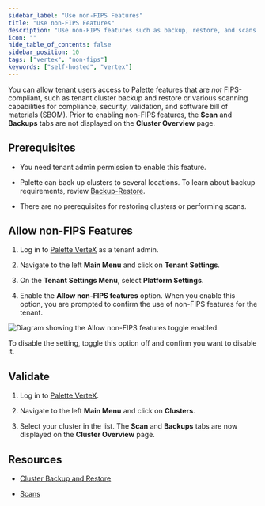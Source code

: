 ```yaml
---
sidebar_label: "Use non-FIPS Features"
title: "Use non-FIPS Features"
description: "Use non-FIPS features such as backup, restore, and scans."
icon: ""
hide_table_of_contents: false
sidebar_position: 10
tags: ["vertex", "non-fips"]
keywords: ["self-hosted", "vertex"]
---
```


You can allow tenant users access to Palette features that are _not_ FIPS-compliant, such as tenant cluster backup and restore or various scanning capabilities for compliance, security, validation, and software bill of materials (SBOM). Prior to enabling non-FIPS features, the **Scan** and **Backups** tabs are not displayed on the **Cluster Overview** page.

## Prerequisites

- You need tenant admin permission to enable this feature.

- Palette can back up clusters to several locations. To learn about backup requirements, review [Backup-Restore](../../../clusters/cluster-management/backup-restore/backup-restore.md).

- There are no prerequisites for restoring clusters or performing scans.

## Allow non-FIPS Features

1. Log in to [Palette VerteX](https://console.spectrocloud.com/) as a tenant admin.

2. Navigate to the left **Main Menu** and click on **Tenant Settings**.

3. On the **Tenant Settings Menu**, select **Platform Settings**.

4. Enable the **Allow non-FIPS features** option. When you enable this option, you are prompted to confirm the use of non-FIPS features for the tenant.

![Diagram showing the Allow non-FIPS features toggle enabled.](/vertex_use-non-fips-settings_nonFips-features.png)

To disable the setting, toggle this option off and confirm you want to disable it.

## Validate

1. Log in to [Palette VerteX](https://console.spectrocloud.com/).

2. Navigate to the left **Main Menu** and click on **Clusters**.

3. Select your cluster in the list. The **Scan** and **Backups** tabs are now displayed on the **Cluster Overview** page.

## Resources

- [Cluster Backup and Restore](../../../clusters/cluster-management/backup-restore/backup-restore.md)

- [Scans](../../../clusters/cluster-management/compliance-scan.md)
